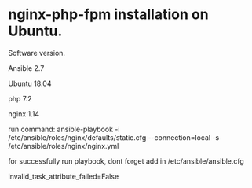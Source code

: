# nginx-php-fpm installation on Ubuntu.

Software version.

Ansible 2.7

Ubuntu 18.04

php 7.2

nginx 1.14


run command: ansible-playbook -i /etc/ansible/roles/nginx/defaults/static.cfg --connection=local -s /etc/ansible/roles/nginx/nginx.yml

for successfully run playbook, dont forget add in /etc/ansible/ansible.cfg 

invalid_task_attribute_failed=False
